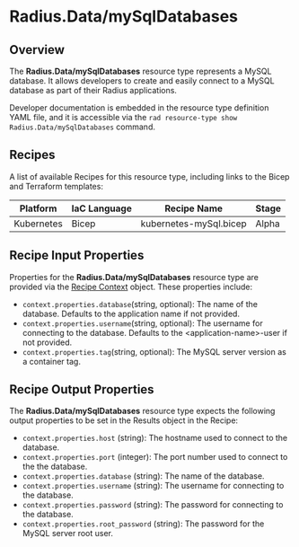 # Radius.Data/mySqlDatabases

## Overview

The **Radius.Data/mySqlDatabases** resource type represents a MySQL database. It allows developers to create and easily connect to a MySQL database as part of their Radius applications.

Developer documentation is embedded in the resource type definition YAML file, and it is accessible via the `rad resource-type show Radius.Data/mySqlDatabases` command.

## Recipes

A list of available Recipes for this resource type, including links to the Bicep and Terraform templates:

|Platform| IaC Language| Recipe Name | Stage |
|---|---|---|---|
| Kubernetes | Bicep | kubernetes-mySql.bicep | Alpha |

## Recipe Input Properties

Properties for the **Radius.Data/mySqlDatabases** resource type are provided via the [Recipe Context](https://docs.radapp.io/reference/context-schema/) object. These properties include:

- `context.properties.database`(string, optional): The name of the database. Defaults to the application name if not provided.
- `context.properties.username`(string, optional): The username for connecting to the database. Defaults to the \<application-name\>-user if not provided.
- `context.properties.tag`(string, optional): The MySQL server version as a container tag.

## Recipe Output Properties

The **Radius.Data/mySqlDatabases** resource type expects the following output properties to be set in the Results object in the Recipe:

- `context.properties.host` (string): The hostname used to connect to the database.
- `context.properties.port` (integer): The port number used to connect to the the database.
- `context.properties.database` (string): The name of the database.
- `context.properties.username` (string): The username for connecting to the database.
- `context.properties.password` (string): The password for connecting to the database.
- `context.properties.root_password` (string): The password for the MySQL server root user.
